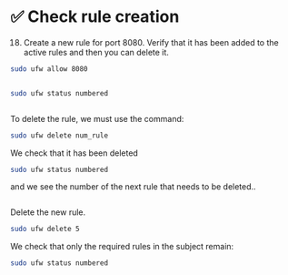 # ✅ Check rule creation

18. Create a new rule for port 8080. Verify that it has been added to the active rules and then you can delete it.

```sh
sudo ufw allow 8080
```

<figure><img src="../../../.gitbook/assets/image (224).png" alt=""><figcaption></figcaption></figure>

```sh
sudo ufw status numbered
```

<figure><img src="../../../.gitbook/assets/image (225).png" alt=""><figcaption></figcaption></figure>

To delete the rule, we must use the command:

```sh
sudo ufw delete num_rule
```

We check that it has been deleted

```sh
sudo ufw status numbered
```

&#x20;and we see the number of the next rule that needs to be deleted..

<figure><img src="../../../.gitbook/assets/image (226).png" alt=""><figcaption></figcaption></figure>

Delete the new rule.

```sh
sudo ufw delete 5
```

We check that only the required rules in the subject remain:

```sh
sudo ufw status numbered
```
